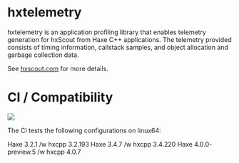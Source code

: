 hxtelemetry
===========

hxtelemetry is an application profiling library that enables telemetry generation
for hxScout from Haxe C++ applications. The telemetry provided consists of timing
information, callstack samples, and object allocation and garbage collection data.

See [hxscout.com](http://hxscout.com) for more details.

CI / Compatibility
==================

<img src="https://travis-ci.com/jcward/hxtelemetry.svg?branch=master">

The CI tests the following configurations on linux64:

Haxe 3.2.1 /w hxcpp 3.2.193
Haxe 3.4.7 /w hxcpp 3.4.220
Haxe 4.0.0-preview.5 /w hxcpp 4.0.7
